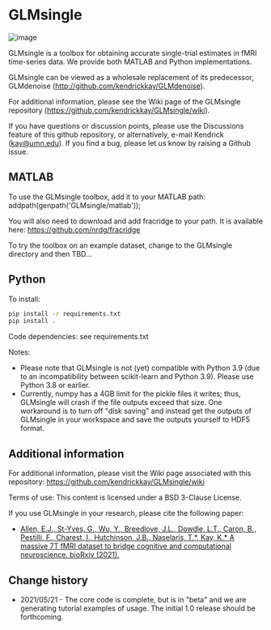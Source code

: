 # GLMsingle

![image](https://user-images.githubusercontent.com/35503086/130008510-c3d4a454-ff74-4c07-b19e-9e424b318706.png)

GLMsingle is a toolbox for obtaining accurate single-trial estimates
in fMRI time-series data. We provide both MATLAB and Python implementations. 

GLMsingle can be viewed as a wholesale replacement of its predecessor,
GLMdenoise (http://github.com/kendrickkay/GLMdenoise).

For additional information, please see the Wiki page of
the GLMsingle repository (https://github.com/kendrickkay/GLMsingle/wiki).

If you have questions or discussion points, please use the Discussions
feature of this github repository, or alternatively, e-mail
Kendrick (kay@umn.edu). If you find a bug, please let us know by
raising a Github issue.

## MATLAB

To use the GLMsingle toolbox, add it to your MATLAB path:
  addpath(genpath('GLMsingle/matlab'));

You will also need to download and add fracridge to your path.
It is available here: https://github.com/nrdg/fracridge

To try the toolbox on an example dataset, change to the GLMsingle directory 
and then TBD...

## Python

To install: 

```bash
pip install -r requirements.txt
pip install .
```

Code dependencies: see requirements.txt

Notes:
* Please note that GLMsingle is not (yet) compatible with Python 3.9 (due to an incompatibility between scikit-learn and Python 3.9). Please use Python 3.8 or earlier.
* Currently, numpy has a 4GB limit for the pickle files it writes; thus, GLMsingle will crash if the file outputs exceed that size. One workaround is to turn off "disk saving" and instead get the outputs of GLMsingle in your workspace and save the outputs yourself to HDF5 format.

## Additional information

For additional information, please visit the Wiki page associated with this
repository: https://github.com/kendrickkay/GLMsingle/wiki

Terms of use: This content is licensed under a BSD 3-Clause License.

If you use GLMsingle in your research, please cite the following paper:
* [Allen, E.J., St-Yves, G., Wu, Y., Breedlove, J.L., Dowdle, L.T., Caron, B., Pestilli, F., Charest, I., Hutchinson, J.B., Naselaris, T.\*, Kay, K.\* A massive 7T fMRI dataset to bridge cognitive and computational neuroscience. bioRxiv (2021).](https://www.biorxiv.org/content/10.1101/2021.02.22.432340v1)

## Change history

* 2021/05/21 - The core code is complete, but is in "beta" and we are generating tutorial examples of usage. The initial 1.0 release should be forthcoming.
